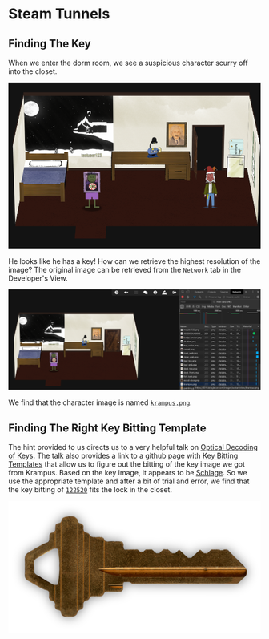 # Steam Tunnels

## Finding The Key

When we enter the dorm room, we see a suspicious character scurry off into the closet.

<img src='img/room.png'>

He looks like he has a key! How can we retrieve the highest resolution of the image? The original image can be retrieved from the `Network` tab in the Developer's View.

<img src='img/network.png'>

We find that the character image is named <a href='src/krampus.png'>`krampus.png`</a>.

## Finding The Right Key Bitting Template

The hint provided to us directs us to a very helpful talk on <a href='https://www.youtube.com/watch?v=KU6FJnbkeLA'>Optical Decoding of Keys</a>. The talk also provides a link to a github page with <a href='https://github.com/deviantollam/decoding'>Key Bitting Templates</a> that allow us to figure out the bitting of the key image we got from Krampus. Based on the key image, it appears to be <a href='src/Decoding - Schlage.png'>Schlage</a>. So we use the appropriate template and after a bit of trial and error, we find that the key bitting of <a href='src/122520.png'>`122520`</a> fits the lock in the closet.

<img src='src/122520.png'>
